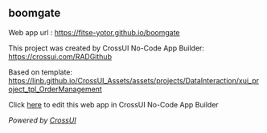 ## boomgate
Web app url : https://fitse-yotor.github.io/boomgate

This project was created by CrossUI No-Code App Builder: https://crossui.com/RADGithub

Based on template: https://linb.github.io/CrossUI_Assets/assets/projects/DataInteraction/xui_project_tpl_OrderManagement

Click [here](https://crossui.com/RADGithub/#!from=github&owner=fitse-yotor&repo=boomgate) to edit this web app in CrossUI No-Code App Builder

<i>Powered by [CrossUI](https://crossui.com)</i>
